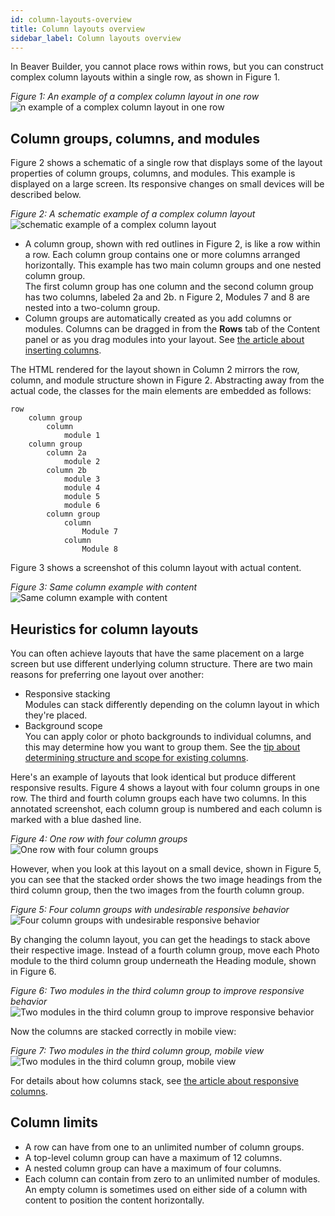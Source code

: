 ```yaml
---
id: column-layouts-overview
title: Column layouts overview
sidebar_label: Column layouts overview
---
```


In Beaver Builder, you cannot place rows within rows, but you can construct
complex column layouts within a single row, as shown in Figure 1.

*Figure 1: An example of a complex column layout in one row*  
![n example of a complex column layout in one row](/img/row-columns-column-layout-overview-5-nested.jpg)

## Column groups, columns, and modules

Figure 2 shows a schematic of a single row that displays some of the layout properties of column groups, columns, and modules. This example is displayed on a large screen. Its responsive changes on small devices will be described below.

*Figure 2: A schematic example of a complex column layout*  
![ schematic example of a complex column layout](/img/columns-overview-column-schematic-example.png)

* A column group, shown with red outlines in Figure 2, is like a row within a row.  Each column group contains one or more columns arranged horizontally.
This example has two main column groups and one nested column group.  
The first column group has one column and the second column group has two columns, labeled 2a and 2b. 
n Figure 2, Modules 7 and 8 are nested into a two-column group.
* Column groups are automatically created as you add columns or modules. Columns can be dragged in from the **Rows** tab of the Content panel or as you drag modules into your layout. See [the article about inserting columns](/beaver-builder/layouts/columns/insert-columns.md).

The HTML rendered for the layout shown in Column 2 mirrors the row, column, and module structure shown in Figure 2. Abstracting away from the actual code, the classes for the main elements are embedded as follows:

```
row
    column group
        column
            module 1
    column group
        column 2a
            module 2
        column 2b
            module 3
            module 4
            module 5
            module 6
        column group
            column
                Module 7
            column
                Module 8
```
Figure 3 shows a screenshot of this column layout with actual content.

*Figure 3: Same column example with content*   
![Same column example with content](/img/columns-overview-multiple-modules-and-nested.jpg)

## Heuristics for column layouts

You can often achieve layouts that have the same placement on a large screen but use different underlying column structure. There are two main reasons for preferring one layout over another:

* Responsive stacking  
Modules can stack differently depending on the column layout in which they're placed.
* Background scope  
You can apply color or photo backgrounds to individual columns, and this may determine how you want to group them. See the [tip about determining structure and scope for existing columns](/beaver-builder/layouts/columns/tips-for-working-with-columns.md#tip-3-figure-out-column-structure-for-existing-columns).

Here's an example of layouts that look identical but produce different responsive results. Figure 4 shows a layout with four column groups in one row. The third and fourth column groups each have two columns. In this annotated screenshot, each column group is numbered and each column is marked with a blue dashed line.

*Figure 4: One row with four column groups*   
![One row with four column groups](/img/columns-overview-4-column-groups.jpg)

However, when you look at this layout on a small device, shown in Figure 5, you can see that the stacked order shows the two image headings from the third column group, then the two images from the fourth column group. 

*Figure 5: Four column groups with undesirable responsive behavior*   
![Four column groups with undesirable responsive behavior](/img/columns-overview-4-column-groups-mobile.jpg)

By changing the column layout, you can get the headings to stack above their respective image.  Instead of a fourth column group, move each Photo module to the third column group underneath the Heading module, shown in Figure 6.

*Figure 6: Two modules in the third column group to improve responsive behavior*   
![Two modules in the third column group to improve responsive behavior](/img/columns-overview-3-column-groups-adjusted-for-stacking.jpg)

Now the columns are stacked correctly in mobile view:

*Figure 7: Two modules in the third column group, mobile view*   
![Two modules in the third column group, mobile view](/img/columns-overview-stacking-behavior-improved.jpg)

For details about how columns stack, see [the article about responsive columns](/beaver-builder/layouts/responsive-design/responsive-columns.md).

## Column limits

* A row can have from one to an unlimited number of column groups.
* A top-level column group can have a maximum of 12 columns.
* A nested column group can have a maximum of four columns. 
* Each column can contain from zero to an unlimited number of modules.  
An empty column is sometimes used on either side of a column with content to position the content horizontally.
